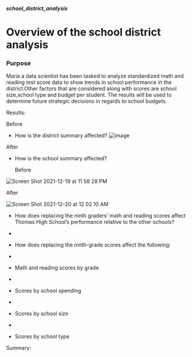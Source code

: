 ##### school_district_analysis

# Overview of the school district analysis

### Purpose
Maria a data scientist has been tasked to analyze standardized math and reading test score data to show trends in school performance in the district.Other factors that are considered along with scores are school size,school type and budget per student. The results will be used to determine future strategic decisions in regards to school budgets.


Results:

Before

- How is the district summary affected?
![image](https://user-images.githubusercontent.com/93900628/146718754-125197ee-1be9-411b-b626-4ed7da688eee.png)

After

- How is the school summary affected?

  Before
  
![Screen Shot 2021-12-19 at 11 58 28 PM](https://user-images.githubusercontent.com/93900628/146719450-896ac748-0067-4c4d-a1b7-c858605a9679.png)

   After
  
![Screen Shot 2021-12-20 at 12 02 10 AM](https://user-images.githubusercontent.com/93900628/146719283-91bd44c1-87ec-41e6-9a1f-60f4fce12105.png)

  
  
- How does replacing the ninth graders’ math and reading scores affect Thomas High School’s performance relative to the other schools?

- 
- How does replacing the ninth-grade scores affect the following:
- 
- Math and reading scores by grade
- 
- Scores by school spending
- 
- Scores by school size
- 
- Scores by school type


Summary:
